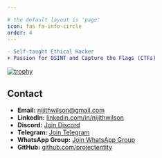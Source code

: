 ```yaml
---

# the default layout is 'page'
icon: fas fa-info-circle
order: 4
---
```


```diff
- Self-taught Ethical Hacker
+ Passion for OSINT and Capture the Flags (CTFs)
```

[![trophy](https://github-profile-trophy.vercel.app/?username=f141ne0&theme=onedark)](https://github.com/ryo-ma/github-profile-trophy)

## Contact
- **Email:** [nijithwilson@gmail.com](mailto:nijithwilson@gmail.com)
- **LinkedIn:** [linkedin.com/in/nijithwilson](https://www.linkedin.com/in/nijithwilson)
- **Discord:** [Join Discord](https://discord.gg/YSBfz3JnNE)
- **Telegram:** [Join Telegram](https://t.me/project_entity)
- **WhatsApp Group:** [Join WhatsApp Group](https://chat.whatsapp.com/IZktXIwa45zJvhzVx8Iubh)
- **GitHub:** [github.com/projectentity](https://github.com/projectentity)
